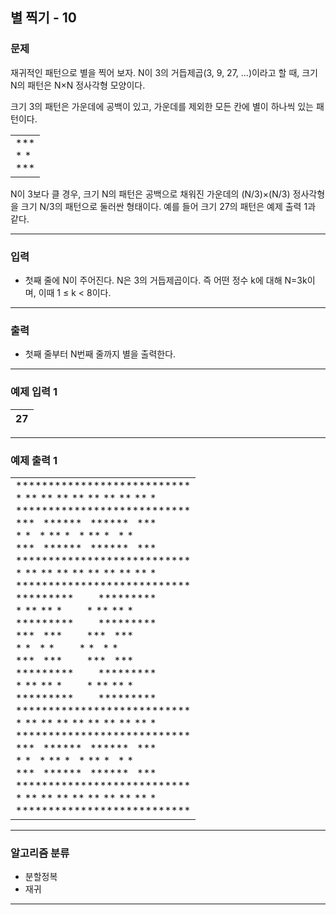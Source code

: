 별 찍기 - 10
-------------
### 문제

재귀적인 패턴으로 별을 찍어 보자. N이 3의 거듭제곱(3, 9, 27, ...)이라고 할 때, 크기 N의 패턴은 N×N 정사각형 모양이다.

크기 3의 패턴은 가운데에 공백이 있고, 가운데를 제외한 모든 칸에 별이 하나씩 있는 패턴이다.

<table>
    <tr>
        <td>
            ***</br>
            *&nbsp;*</br>
            ***
        </td>
    </tr>
</table>

N이 3보다 클 경우, 크기 N의 패턴은 공백으로 채워진 가운데의 (N/3)×(N/3) 정사각형을 크기 N/3의 패턴으로 둘러싼 형태이다. 예를 들어 크기 27의 패턴은 예제 출력 1과 같다.

- - -

### 입력
* 첫째 줄에 N이 주어진다. N은 3의 거듭제곱이다. 즉 어떤 정수 k에 대해 N=3k이며, 이때 1 ≤ k < 8이다.

- - -

### 출력
* 첫째 줄부터 N번째 줄까지 별을 출력한다.

- - -

### 예제 입력 1
|27|
|:---|

- - -

### 예제 출력 1
<table>
    <tr>
        <td>
***************************</br>
*&nbsp;**&nbsp;**&nbsp;**&nbsp;**&nbsp;**&nbsp;**&nbsp;**&nbsp;**&nbsp;*</br>
***************************</br>
***&nbsp;&nbsp;&nbsp;******&nbsp;&nbsp;&nbsp;******&nbsp;&nbsp;&nbsp;***</br>
*&nbsp;*&nbsp;&nbsp;&nbsp;*&nbsp;**&nbsp;*&nbsp;&nbsp;&nbsp;*&nbsp;**&nbsp;*&nbsp;&nbsp;&nbsp;*&nbsp;*</br>
***&nbsp;&nbsp;&nbsp;******&nbsp;&nbsp;&nbsp;******&nbsp;&nbsp;&nbsp;***</br>
***************************</br>
*&nbsp;**&nbsp;**&nbsp;**&nbsp;**&nbsp;**&nbsp;**&nbsp;**&nbsp;**&nbsp;*</br>
***************************</br>
*********&nbsp;&nbsp;&nbsp;&nbsp;&nbsp;&nbsp;&nbsp;&nbsp;&nbsp;*********</br>
*&nbsp;**&nbsp;**&nbsp;*&nbsp;&nbsp;&nbsp;&nbsp;&nbsp;&nbsp;&nbsp;&nbsp;&nbsp;*&nbsp;**&nbsp;**&nbsp;*</br>
*********&nbsp;&nbsp;&nbsp;&nbsp;&nbsp;&nbsp;&nbsp;&nbsp;&nbsp;*********</br>
***&nbsp;&nbsp;&nbsp;***&nbsp;&nbsp;&nbsp;&nbsp;&nbsp;&nbsp;&nbsp;&nbsp;&nbsp;***&nbsp;&nbsp;&nbsp;***</br>
*&nbsp;*&nbsp;&nbsp;&nbsp;*&nbsp;*&nbsp;&nbsp;&nbsp;&nbsp;&nbsp;&nbsp;&nbsp;&nbsp;&nbsp;*&nbsp;*&nbsp;&nbsp;&nbsp;*&nbsp;*</br>
***&nbsp;&nbsp;&nbsp;***&nbsp;&nbsp;&nbsp;&nbsp;&nbsp;&nbsp;&nbsp;&nbsp;&nbsp;***&nbsp;&nbsp;&nbsp;***</br>
*********&nbsp;&nbsp;&nbsp;&nbsp;&nbsp;&nbsp;&nbsp;&nbsp;&nbsp;*********</br>
*&nbsp;**&nbsp;**&nbsp;*&nbsp;&nbsp;&nbsp;&nbsp;&nbsp;&nbsp;&nbsp;&nbsp;&nbsp;*&nbsp;**&nbsp;**&nbsp;*</br>
*********&nbsp;&nbsp;&nbsp;&nbsp;&nbsp;&nbsp;&nbsp;&nbsp;&nbsp;*********</br>
***************************</br>
*&nbsp;**&nbsp;**&nbsp;**&nbsp;**&nbsp;**&nbsp;**&nbsp;**&nbsp;**&nbsp;*</br>
***************************</br>
***&nbsp;&nbsp;&nbsp;******&nbsp;&nbsp;&nbsp;******&nbsp;&nbsp;&nbsp;***</br>
*&nbsp;*&nbsp;&nbsp;&nbsp;*&nbsp;**&nbsp;*&nbsp;&nbsp;&nbsp;*&nbsp;**&nbsp;*&nbsp;&nbsp;&nbsp;*&nbsp;*</br>
***&nbsp;&nbsp;&nbsp;******&nbsp;&nbsp;&nbsp;******&nbsp;&nbsp;&nbsp;***</br>
***************************</br>
*&nbsp;**&nbsp;**&nbsp;**&nbsp;**&nbsp;**&nbsp;**&nbsp;**&nbsp;**&nbsp;*</br>
***************************
        </td>
    </tr>
</table>


- - -

### 알고리즘 분류
* 분할정복
* 재귀

- - -